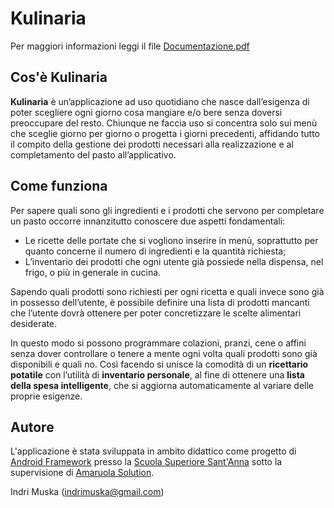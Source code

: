 Kulinaria
=
Per maggiori informazioni leggi il file [Documentazione.pdf](https://github.com/indrimuska/Kulinaria/raw/master/Documentazione.pdf)


Cos'è Kulinaria
-
**Kulinaria** è un’applicazione ad uso quotidiano che nasce dall’esigenza di poter scegliere ogni giorno cosa mangiare e/o bere senza doversi preoccupare del resto. Chiunque ne faccia uso si concentra solo sui menù che sceglie giorno per giorno o progetta i giorni precedenti, affidando tutto il compito della gestione dei prodotti necessari alla realizzazione e al completamento del pasto all’applicativo.

Come funziona
-
Per sapere quali sono gli ingredienti e i prodotti che servono per completare un pasto occorre innanzitutto conoscere due aspetti fondamentali:
- Le ricette delle portate che si vogliono inserire in menù, soprattutto per quanto concerne il numero di ingredienti e la quantità richiesta;
- L’inventario dei prodotti che ogni utente già possiede nella dispensa, nel frigo, o più in generale in cucina.

Sapendo quali prodotti sono richiesti per ogni ricetta e quali invece sono già in possesso dell’utente, è possibile definire una lista di prodotti mancanti che l’utente dovrà ottenere per poter concretizzare le scelte alimentari desiderate.

In questo modo si possono programmare colazioni, pranzi, cene o affini senza dover controllare o tenere a mente ogni volta quali prodotti sono già disponibili e quali no. Così facendo si unisce la comodità di un **ricettario potatile** con l’utilità di **inventario personale**, al fine di ottenere una **lista della spesa intelligente**, che si aggiorna automaticamente al variare delle proprie esigenze.

Autore
-
L'applicazione è stata sviluppata in ambito didattico come progetto di [Android Framework](http://retis.sssup.it/~panizzo/android/) presso la [Scuola Superiore Sant'Anna](http://www.sssup.it/) sotto la supervisione di [Amaruola Solution](http://www.amarulasolutions.com/).

Indri Muska (indrimuska@gmail.com)
